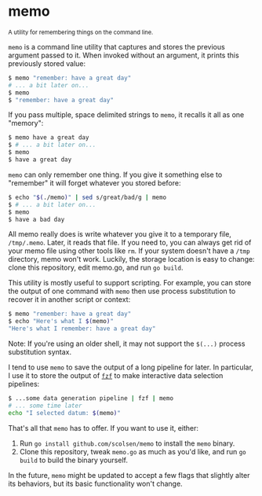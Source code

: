 # memo

<small>A utility for remembering things on the command line.</small> 

`memo` is a command line utility that captures and stores the previous argument
passed to it. When invoked without an argument, it prints this previously stored
value:

```sh
$ memo "remember: have a great day" 
# ... a bit later on...
$ memo
$ "remember: have a great day"
```

If you pass multiple, space delimited strings to `memo`, it recalls it all as
one "memory":

```sh
$ memo have a great day
$ # ... a bit later on...
$ memo
$ have a great day
```

`memo` can only remember one thing. If you give it something else to "remember"
it will forget whatever you stored before:

```sh
$ echo "$(./memo)" | sed s/great/bad/g | memo
$ # ... a bit later on...
$ memo
$ have a bad day
```

All memo really does is write whatever you give it to a temporary file,
`/tmp/.memo`. Later, it reads that file. If you need to, you can always get rid
of your memo file using other tools like `rm`. If your system doesn't have a
`/tmp` directory, memo won't work. Luckily, the storage location is easy to
change: clone this repository, edit memo.go, and run `go build`.

This utility is mostly useful to support scripting. For example, you can store
the output of one command with `memo` then use process substitution to recover
it in another script or context:

```sh
$ memo "remember: have a great day"
$ echo "Here's what I $(memo)"
"Here's what I remember: have a great day"
```

Note: If you're using an older shell, it may not support the `$(...)` process
substitution syntax.

I tend to use `memo` to save the output of a long pipeline for later. In
particular, I use it to store the output of
[`fzf`](https://github.com/junegunn/fzf) to make interactive data selection
pipelines:

```sh
$ ...some data generation pipeline | fzf | memo
# ... some time later
echo "I selected datum: $(memo)"
```

That's all that `memo` has to offer. If you want to use it, either:

1. Run `go install github.com/scolsen/memo` to install the `memo` binary.
2. Clone this repository, tweak `memo.go` as much as you'd like, and run `go
   build` to build the binary yourself.

In the future, `memo` might be updated to accept a few flags that slightly alter
its behaviors, but its basic functionality won't change.

